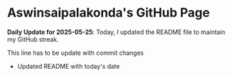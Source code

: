 # Aswinsaipalakonda's GitHub Page



**Daily Update for 2025-05-25**: Today, I updated the README file to maintain my GitHub streak.

This line has to be update with commit changes 
 - Updated README with today's date

